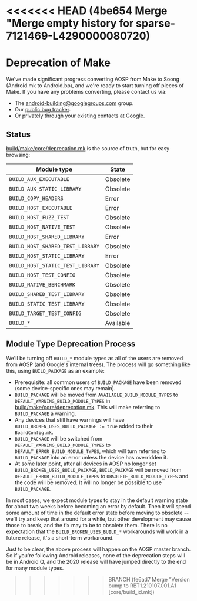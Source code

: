 <<<<<<< HEAD   (4be654 Merge "Merge empty history for sparse-7121469-L4290000080720)
=======
# Deprecation of Make

We've made significant progress converting AOSP from Make to Soong (Android.mk
to Android.bp), and we're ready to start turning off pieces of Make. If you
have any problems converting, please contact us via:

* The [android-building@googlegroups.com] group.
* Our [public bug tracker](https://issuetracker.google.com/issues/new?component=381517).
* Or privately through your existing contacts at Google.

## Status

[build/make/core/deprecation.mk] is the source of truth, but for easy browsing:

| Module type                      | State     |
| -------------------------------- | --------- |
| `BUILD_AUX_EXECUTABLE`           | Obsolete  |
| `BUILD_AUX_STATIC_LIBRARY`       | Obsolete  |
| `BUILD_COPY_HEADERS`             | Error     |
| `BUILD_HOST_EXECUTABLE`          | Error     |
| `BUILD_HOST_FUZZ_TEST`           | Obsolete  |
| `BUILD_HOST_NATIVE_TEST`         | Obsolete  |
| `BUILD_HOST_SHARED_LIBRARY`      | Error     |
| `BUILD_HOST_SHARED_TEST_LIBRARY` | Obsolete  |
| `BUILD_HOST_STATIC_LIBRARY`      | Error     |
| `BUILD_HOST_STATIC_TEST_LIBRARY` | Obsolete  |
| `BUILD_HOST_TEST_CONFIG`         | Obsolete  |
| `BUILD_NATIVE_BENCHMARK`         | Obsolete  |
| `BUILD_SHARED_TEST_LIBRARY`      | Obsolete  |
| `BUILD_STATIC_TEST_LIBRARY`      | Obsolete  |
| `BUILD_TARGET_TEST_CONFIG`       | Obsolete  |
| `BUILD_*`                        | Available |

## Module Type Deprecation Process

We'll be turning off `BUILD_*` module types as all of the users are removed
from AOSP (and Google's internal trees). The process will go something like
this, using `BUILD_PACKAGE` as an example:

* Prerequisite: all common users of `BUILD_PACKAGE` have been removed (some
  device-specific ones may remain).
* `BUILD_PACKAGE` will be moved from `AVAILABLE_BUILD_MODULE_TYPES` to
  `DEFAULT_WARNING_BUILD_MODULE_TYPES` in [build/make/core/deprecation.mk]. This
  will make referring to `BUILD_PACKAGE` a warning.
* Any devices that still have warnings will have
  `BUILD_BROKEN_USES_BUILD_PACKAGE := true` added to their `BoardConfig.mk`.
* `BUILD_PACKAGE` will be switched from `DEFAULT_WARNING_BUILD_MODULE_TYPES` to
  `DEFAULT_ERROR_BUILD_MODULE_TYPES`, which will turn referring to
  `BUILD_PACKAGE` into an error unless the device has overridden it.
* At some later point, after all devices in AOSP no longer set
  `BUILD_BROKEN_USES_BUILD_PACKAGE`, `BUILD_PACKAGE` will be moved from
  `DEFAULT_ERROR_BUILD_MODULE_TYPES` to `OBSOLETE_BUILD_MODULE_TYPES` and the
  code will be removed. It will no longer be possible to use `BUILD_PACKAGE`.

In most cases, we expect module types to stay in the default warning state for
about two weeks before becoming an error by default. Then it will spend some
amount of time in the default error state before moving to obsolete -- we'll
try and keep that around for a while, but other development may cause those to
break, and the fix may to be to obsolete them. There is no expectation that the
`BUILD_BROKEN_USES_BUILD_*` workarounds will work in a future release, it's a
short-term workaround.

Just to be clear, the above process will happen on the AOSP master branch. So
if you're following Android releases, none of the deprecation steps will be in
Android Q, and the 2020 release will have jumped directly to the end for many
module types.

[android-building@googlegroups.com]: https://groups.google.com/forum/#!forum/android-building
[build/make/core/deprecation.mk]: /core/deprecation.mk
>>>>>>> BRANCH (fe6ad7 Merge "Version bump to RBT1.210107.001.A1 [core/build_id.mk])
